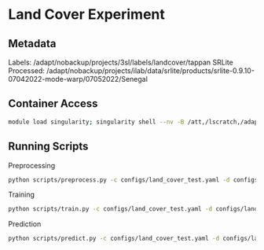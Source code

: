 # Land Cover Experiment

## Metadata

Labels: /adapt/nobackup/projects/3sl/labels/landcover/tappan
SRLite Processed: /adapt/nobackup/projects/ilab/data/srlite/products/srlite-0.9.10-07042022-mode-warp/07052022/Senegal

## Container Access

```bash
module load singularity; singularity shell --nv -B /att,/lscratch,/adapt/nobackup/projects/ilab,/adapt/nobackup/people,/lscratch/jacaraba/tmp:/tmp /lscratch/jacaraba/container/tf-container/
```

## Running Scripts

Preprocessing
```bash
python scripts/preprocess.py -c configs/land_cover_test.yaml -d configs/land_cover_test.csv
```

Training

```bash
python scripts/train.py -c configs/land_cover_test.yaml -d configs/land_cover_test.csv
```

Prediction

```bash
python scripts/predict.py -c configs/land_cover_test.yaml -d configs/land_cover_test.csv
```